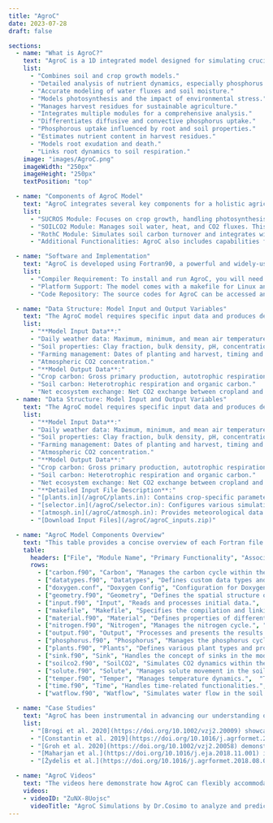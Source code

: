 ```yaml
---
title: "AgroC"
date: 2023-07-28
draft: false

sections:
  - name: "What is AgroC?"
    text: "AgroC is a 1D integrated model designed for simulating crucial aspects of crop growth and soil interactions, including nutrient dynamics, water fluxes, and carbon cycling. The model is tailored for researchers and practitioners who need an in-depth understanding of crop and soil behavior under various environmental conditions. It accurately models soil carbon turnover, CO2 flux, and plant water stress. Unique features like root exudation and death are considered, highlighting its advanced capabilities in representing real-world agricultural scenarios. AgroC's versatility is demonstrated through its application across diverse study sites with varying climatic conditions and land management practices. Some of its features are: "
    list:
      - "Combines soil and crop growth models."
      - "Detailed analysis of nutrient dynamics, especially phosphorus uptake."
      - "Accurate modeling of water fluxes and soil moisture."
      - "Models photosynthesis and the impact of environmental stress."
      - "Manages harvest residues for sustainable agriculture."
      - "Integrates multiple modules for a comprehensive analysis."
      - "Differentiates diffusive and convective phosphorus uptake."
      - "Phosphorous uptake influenced by root and soil properties."
      - "Estimates nutrient content in harvest residues."
      - "Models root exudation and death."
      - "Links root dynamics to soil respiration."
    image: "images/AgroC.png"
    imageWidth: "250px"
    imageHeight: "250px"
    textPosition: "top"

  - name: "Components of AgroC Model"
    text: "AgroC integrates several key components for a holistic agricultural simulation. The SoilCO2 module handles soil processes, RothC simulates organic carbon turnover, and SUCROS models crop growth and dry matter accumulation. AgroC utilizes Farquhar model for photosynthesis and solves Richard’s equation for soil water balance. These components work together to provide a closed carbon balance for cropped ecosystems."
    list:
      - "SUCROS Module: Focuses on crop growth, handling photosynthesis and dry matter accumulation. It employs the Farquhar model to simulate photosynthesis, factoring in light absorption, water availability, and rubisco concentration."
      - "SOILCO2 Module: Manages soil water, heat, and CO2 fluxes. This module is responsible for modeling soil water balance using Richard’s equation, which calculates soil water storage change, actual evapotranspiration, and infiltration."
      - "RothC Module: Simulates soil carbon turnover and integrates with other modules to provide a comprehensive view of soil health and carbon cycling. It also evaluates the Net Ecosystem Exchange (NEE), balancing various fluxes like Gross Primary Production (GPP), aboveground and belowground respiration."
      - "Additional Functionalities: AgroC also includes capabilities for quantifying drought stress using the Feddes function, modeling Soil-Plant-Atmosphere Water Relations, and calculating fluorescence emissions using SCOPE model insights."

  - name: "Software and Implementation"
    text: "AgroC is developed using Fortran90, a powerful and widely-used programming language for numerical and scientific computing."
    list:
      - "Compiler Requirement: To install and run AgroC, you will need a Fortran compiler."
      - "Platform Support: The model comes with a makefile for Linux and Mac. However, for Windows users, the installation and setup process is more manual and might require additional steps."
      - "Code Repository: The source codes for AgroC can be accessed and downloaded from the SVN repository. Use the following command to checkout the latest version: `svn co svn://icg4lts.icg.kfa-juelich.de/agroc_codes_v3`."

  - name: "Data Structure: Model Input and Output Variables"
    text: "The AgroC model requires specific input data and produces detailed output data for comprehensive analysis."
    list:
      - "**Model Input Data**:"
      - "Daily weather data: Maximum, minimum, and mean air temperature, solar radiation, and precipitation."
      - "Soil properties: Clay fraction, bulk density, pH, concentrations of organic carbon, and total nitrogen."
      - "Farming management: Dates of planting and harvest, timing and rates of fertilizer application, manure inputs, and crop residue management."
      - "Atmospheric CO2 concentration."
      - "**Model Output Data**:"
      - "Crop carbon: Gross primary production, autotrophic respiration, and net primary production."
      - "Soil carbon: Heterotrophic respiration and organic carbon."
      - "Net ecosystem exchange: Net CO2 exchange between cropland and the atmosphere."
  - name: "Data Structure: Model Input and Output Variables"
    text: "The AgroC model requires specific input data and produces detailed output data for comprehensive analysis."
    list:
      - "**Model Input Data**:"
      - "Daily weather data: Maximum, minimum, and mean air temperature, solar radiation, and precipitation."
      - "Soil properties: Clay fraction, bulk density, pH, concentrations of organic carbon, and total nitrogen."
      - "Farming management: Dates of planting and harvest, timing and rates of fertilizer application, manure inputs, and crop residue management."
      - "Atmospheric CO2 concentration."
      - "**Model Output Data**:"
      - "Crop carbon: Gross primary production, autotrophic respiration, and net primary production."
      - "Soil carbon: Heterotrophic respiration and organic carbon."
      - "Net ecosystem exchange: Net CO2 exchange between cropland and the atmosphere."
      - "**Detailed Input File Description**:"
      - "[plants.in](/agroC/plants.in): Contains crop-specific parameters and settings for crop growth and management."
      - "[selector.in](/agroC/selector.in): Configures various simulation options, including settings for soil, water flow, and atmospheric conditions."
      - "[atmosph.in](/agroC/atmosph.in): Provides meteorological data and atmospheric conditions impacting crop growth, such as temperature and humidity."
      - "[Download Input Files](/agroC/agroC_inputs.zip)"

  - name: "AgroC Model Components Overview"
    text: "This table provides a concise overview of each Fortran file within the AgroC model, detailing their primary functions, key subroutines, associated variables, and input/output behaviors. It serves as a quick reference guide for understanding the modular structure and core functionalities of the AgroC ecosystem model."
    table:
      headers: ["File", "Module Name", "Primary Functionality", "Associated Variables", "Input/Output"]
      rows:
        - ["carbon.f90", "Carbon", "Manages the carbon cycle within the AgroSea model.", "CO2Top, CO2Bot, NPP, GPP", "Output: Carbon fluxes"]
        - ["datatypes.f90", "Datatypes", "Defines custom data types and structures.", "Custom data types and structures.", "Not directly applicable"]
        - ["doxygen.conf", "Doxygen Config", "Configuration for Doxygen documentation.",  "N/A", "N/A"]
        - ["geometry.f90", "Geometry", "Defines the spatial structure or layout.", "Spatial dimensions or properties.", "Input for spatial setup"]
        - ["input.f90", "Input", "Reads and processes initial data.",  "lSurf, rSoil, Prec, iTemp, jTemp", "Input: Various datasets"]
        - ["makefile", "Makefile", "Specifies the compilation and linking rules for building the AgroC model.",  "N/A", "N/A"]
        - ["material.f90", "Material", "Defines properties of different soil materials.", "Soil properties", "Input for material properties"]
        - ["nitrogen.f90", "Nitrogen", "Manages the nitrogen cycle.", "Nitrogen pools and fluxes.", "Output for nitrogen fluxes"]
        - ["output.f90", "Output", "Processes and presents the results.", "GPP, NPP, TER, NEE", "Output: Simulation results"]
        - ["phosphorus.f90", "Phosphorus", "Manages the phosphorus cycle.",  "Phosphorus pools and fluxes.", "Output for phosphorus fluxes"]
        - ["plants.f90", "Plants", "Defines various plant types and properties.",  "Plant types and properties.", "Both, depending on plant data"]
        - ["sink.f90", "Sink", "Handles the concept of sinks in the model.", "Sink dynamics and quantities.", "Output for modeled sink quantities"]
        - ["soilco2.f90", "SoilCO2", "Simulates CO2 dynamics within the soil.",  "CO2 pools and fluxes in soil.", "Output for soil CO2 fluxes"]
        - ["solute.f90", "Solute", "Manages solute movement in the soil.", "Solute concentrations and transport.", "Input for initial solute conditions"]
        - ["temper.f90", "Temper", "Manages temperature dynamics.",  "Temperature values and fluxes.", "Output for temperature values"]
        - ["time.f90", "Time", "Handles time-related functionalities.",  "Time values and steps.", "Input for time setup"]
        - ["watflow.f90", "Watflow", "Simulates water flow in the soil.", "Water flow values and parameters.", "Input for initial water conditions"]

  - name: "Case Studies"
    text: "AgroC has been instrumental in advancing our understanding of crop growth dynamics, soil interactions, and effective agricultural management strategies. The following case studies illustrate AgroC's capability to adapt to different regional climates, management practices, and specific agricultural needs, providing invaluable insights for future agricultural planning and sustainability."
    list:
      - "[Brogi et al. 2020](https://doi.org/10.1002/vzj2.20009) showcased AgroC's application in simulating crop growth and yield relative to soil properties over a square kilometer scale. By integrating a geophysics-based soil map with land use information, the AgroC effectively simulated soil water content dynamics and crop growth for a variety of crops such as sugar beet, maize, potato, wheat, barley, and rapeseed. The study highlights AgroC's accuracy in replicating observed leaf area index and yield data, underscoring its potential in precision agriculture and strategic decision-making."
      - "[Constantin et al. 2019](https://doi.org/10.1016/j.agrformet.2019.05.013) illustrated AgroC's role in a comparative study assessing the impact of crop management and spatial data resolution on regional-scale crop model outputs. In this research, AgroC, among other models, was used to simulate winter wheat and maize over 30 years in North Rhine-Westphalia, Germany. The study explored adaptive management strategies considering local climatic conditions, such as varying sowing dates and nitrogen fertilization, and assessed their effects on crop yield, evapotranspiration, and drainage. Notably, AgroC's predictions showed particular sensitivity to these management changes, underlining its utility in modeling agricultural systems where management practices and spatial resolution are crucial factors."
      - "[Groh et al. 2020](https://doi.org/10.1002/vzj2.20058) demonstrated AgroC's effectiveness in a model intercomparison study on crop growth and soil water fluxes at erosion-affected sites. Utilizing the TERENO-SOILCan lysimeter network, AgroC effectively simulated various agronomic and environmental variables, emphasizing its critical role in modeling and understanding the complexities of agricultural systems influenced by soil heterogeneity."
      - "[Maharjan et al.](https://doi.org/10.1016/j.eja.2018.11.001) investigated how using different levels of detailed information (data aggregation) affects predictions of crop yields in Mediterranean and temperate climates using AgroC and other models. The study revealed significant differences in data aggregation effects between these climates, particularly for spring crops in the Mediterranean region. This highlights the importance of using detailed local data for reliable crop forecasts, especially in areas with diverse weather and soil conditions."
      - "[Žydelis et al.](https://doi.org/10.1016/j.agrformet.2018.08.011) examined how cooler weather and limited water supply affect maize growth, using the AgroC model. The study, conducted in a region with a cooler climate, showed that AgroC can accurately simulate maize growth in these challenging conditions. It was found that cooler weather has a bigger impact on maize yields than occasional water shortages. This research is important for understanding how to grow maize in areas with cooler temperatures, highlighting the usefulness of AgroC in adapting farming practices to different environmental conditions."

  - name: "AgroC Videos"
    text: "The videos here demonstrate how AgroC can flexibly accommodate diverse regional climates, management approaches, and specific agricultural requirements:"
    videos: 
    - videoID: "ZuNX-8Uojsc"
      videoTitle: "AgroC Simulations by Dr.Cosimo to analyze and predict the impact of various factors on crop growth"
---
```

